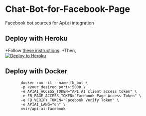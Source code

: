 # Chat-Bot-for-Facebook-Page
Facebook bot sources for Api.ai integration
  
  ## Deploy with Heroku
 +Follow [these instructions](https://docs.api.ai/docs/facebook-integration#hosting-fb-messenger-bot-with-heroku).
 +Then,  
  [![Deploy to Heroku](https://www.herokucdn.com/deploy/button.svg)](https://heroku.com/deploy)
  
  ## Deploy with Docker

           docker run -it --name fb_bot \
           -p <your_desired_port>:5000 \
           -e APIAI_ACCESS_TOKEN="API.AI client access token" \
           -e FB_PAGE_ACCESS_TOKEN="Facebook Page Access Token" \
           -e FB_VERIFY_TOKEN="Facebook Verify Token" \
           -e APIAI_LANG="en" \
           xvir/api-ai-facebook
 ```
